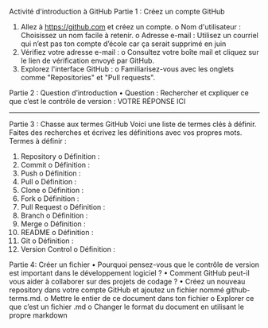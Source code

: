 Activité d'introduction à GitHub
Partie 1 : Créez un compte GitHub
1.	Allez à https://github.com et créez un compte.
o	Nom d'utilisateur : Choisissez un nom facile à retenir.
o	Adresse e-mail : Utilisez un courriel qui n’est pas ton compte d’école car ça serait supprimé en juin
2.	Vérifiez votre adresse e-mail :
o	Consultez votre boîte mail et cliquez sur le lien de vérification envoyé par GitHub.
3.	Explorez l'interface GitHub :
o	Familiarisez-vous avec les onglets comme "Repositories" et "Pull requests".

Partie 2 : Question d’introduction
•	Question : Rechercher et cxpliquer ce que c’est le contrôle de version :
VOTRE RÉPONSE ICI
________________________________________
Partie 3 : Chasse aux termes GitHub
Voici une liste de termes clés à définir. Faites des recherches et écrivez les définitions avec vos propres mots. 
Termes à définir :
1.	Repository
o	Définition :
2.	Commit
o	Définition :
3.	Push
o	Définition :
4.	Pull
o	Définition :
5.	Clone
o	Définition :
6.	Fork
o	Définition :
7.	Pull Request
o	Définition :
8.	Branch
o	Définition :
9.	Merge
o	Définition :
10.	README
o	Définition :
11.	Git
o	Définition :
12.	Version Control
o	Définition :


Partie 4: Créer un fichier
•	Pourquoi pensez-vous que le contrôle de version est important dans le développement logiciel ?
•	Comment GitHub peut-il vous aider à collaborer sur des projets de codage ?
•	Créez un nouveau repository dans votre compte GitHub et ajoutez un fichier nommé github-terms.md. 
o	Mettre le entier de ce document dans ton fichier 
o	Explorer ce que c’est un fichier .md 
o	Changer le format du document en utilisant le propre markdown
